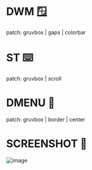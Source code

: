 # DWM 🪟
patch: gruvbox | gaps | colorbar
# ST ⌨️
patch: gruvbox | scroll
# DMENU 🧸
patch: gruvbox | border | center
# SCREENSHOT 🌅
![image](https://github.com/aquaverso2077/dots/assets/149948716/0fac3da0-b893-4f28-8712-6d76c1f6cf7a)


